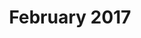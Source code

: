 ---
title: February 2017
showTitle: true
showOnHomepage: true
image: /img/drawings/greeniris.jpg
materials: pencil, blending stump, colored pencils
description:
---